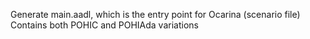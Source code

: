 Generate main.aadl, which is the entry point for Ocarina (scenario file)
Contains both POHIC and POHIAda variations

